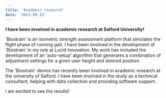 ```yaml
---
title: 'Academic research'
date: '2023-09-15'
---
```


**I have been involved in academic research at Salford University!**

'Biostrain' is an isometric strength assessment platform that simulates the flight phase of running gait. I have been involved in the development of 'Biostrain' in my role at Lucid Innovation. My work has included the development of an 'auto-setup' algorithm that generates a combination of adjustment settings for a given user height and desired position.

The 'Biostrain' device has recently been involved in academic research at the university of Salford. I have been involved in the study as a techincal consultant, helping with data collection and providing software support.

I am excited to see the results!